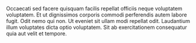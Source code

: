 Occaecati sed facere quisquam facilis repellat officiis neque voluptatem voluptatem. Et ut dignissimos corporis commodi perferendis autem labore fugit. Odit nemo qui non. Ut eveniet sit ullam modi repellat odit. Laudantium illum voluptates dicta optio voluptatem. Sit ab exercitationem consequatur quia aut velit et tempore.